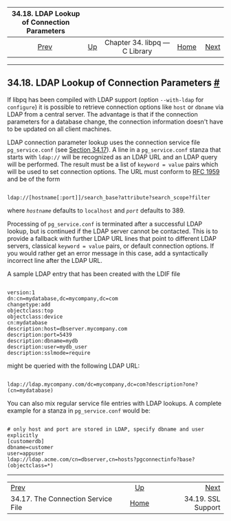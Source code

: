 <!--?xml version="1.0" encoding="UTF-8" standalone="no"?-->

|             34.18. LDAP Lookup of Connection Parameters            |                                                  |                               |                                                       |                                              |
| :----------------------------------------------------------------: | :----------------------------------------------- | :---------------------------: | ----------------------------------------------------: | -------------------------------------------: |
| [Prev](libpq-pgservice.html "34.17. The Connection Service File")  | [Up](libpq.html "Chapter 34. libpq — C Library") | Chapter 34. libpq — C Library | [Home](index.html "PostgreSQL 17devel Documentation") |  [Next](libpq-ssl.html "34.19. SSL Support") |

***

## 34.18. LDAP Lookup of Connection Parameters [#](#LIBPQ-LDAP)

If libpq has been compiled with LDAP support (option `--with-ldap` for `configure`) it is possible to retrieve connection options like `host` or `dbname` via LDAP from a central server. The advantage is that if the connection parameters for a database change, the connection information doesn't have to be updated on all client machines.

LDAP connection parameter lookup uses the connection service file `pg_service.conf` (see [Section 34.17](libpq-pgservice.html "34.17. The Connection Service File")). A line in a `pg_service.conf` stanza that starts with `ldap://` will be recognized as an LDAP URL and an LDAP query will be performed. The result must be a list of `keyword = value` pairs which will be used to set connection options. The URL must conform to [RFC 1959](https://tools.ietf.org/html/rfc1959) and be of the form

```

ldap://[hostname[:port]]/search_base?attribute?search_scope?filter
```

where *`hostname`* defaults to `localhost` and *`port`* defaults to 389.

Processing of `pg_service.conf` is terminated after a successful LDAP lookup, but is continued if the LDAP server cannot be contacted. This is to provide a fallback with further LDAP URL lines that point to different LDAP servers, classical `keyword = value` pairs, or default connection options. If you would rather get an error message in this case, add a syntactically incorrect line after the LDAP URL.

A sample LDAP entry that has been created with the LDIF file

```

version:1
dn:cn=mydatabase,dc=mycompany,dc=com
changetype:add
objectclass:top
objectclass:device
cn:mydatabase
description:host=dbserver.mycompany.com
description:port=5439
description:dbname=mydb
description:user=mydb_user
description:sslmode=require
```

might be queried with the following LDAP URL:

```

ldap://ldap.mycompany.com/dc=mycompany,dc=com?description?one?(cn=mydatabase)
```

You can also mix regular service file entries with LDAP lookups. A complete example for a stanza in `pg_service.conf` would be:

```

# only host and port are stored in LDAP, specify dbname and user explicitly
[customerdb]
dbname=customer
user=appuser
ldap://ldap.acme.com/cn=dbserver,cn=hosts?pgconnectinfo?base?(objectclass=*)
```

***

|                                                                    |                                                       |                                              |
| :----------------------------------------------------------------- | :---------------------------------------------------: | -------------------------------------------: |
| [Prev](libpq-pgservice.html "34.17. The Connection Service File")  |    [Up](libpq.html "Chapter 34. libpq — C Library")   |  [Next](libpq-ssl.html "34.19. SSL Support") |
| 34.17. The Connection Service File                                 | [Home](index.html "PostgreSQL 17devel Documentation") |                           34.19. SSL Support |
